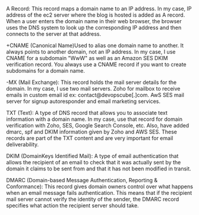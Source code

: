 A Record: This record maps a domain name to an IP address. In my case, IP address of the ec2 server where the blog is hosted is added as A record. When a user enters the domain name in their web browser, the browser uses the DNS system to look up the corresponding IP address and then connects to the server at that address.

+CNAME (Canonical Name)Used to alias one domain name to another. It always points to another domain, not an IP address. In my case, I use CNAME for a subdomain "WwW" as well as an Amazon SES DKIM verification record. You always use a CNAME record if you want to create subdomains for a domain name.

-MX (Mail Exchange): This record holds the mail server details for the domain. In my case, I use two mail servers. Zoho for mailbox to receive emails in custom email id ex: contact@devopscube[.]com. AwS SES mail server for signup autoresponder and email marketing services.

TXT (Text): A type of DNS record that allows you to associate text information with a domain name. In my case, use that record for domain verification with Zoho, SES, Google Search Console, etc. Also, have added dmarc, spf and DKIM information given by Zoho and AWS SES. These records are part of the TXT content and are very important for email deliverability.

DKIM (DomainKeys ldentified Mail): A type of email authentication that allows the recipient of an email to check that it was actually sent by the domain it claims to be sent from and that it has not been modified in transit.

DMARC (Domain-based Message Authentication, Reporting & Conformance): This record gives domain owners control over what happens when an email message fails authentication. This means that if the recipient mail server cannot verify the identity of the sender, the DMARC record specifies what action the recipient server should take.

